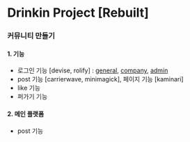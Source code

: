 # Drinkin Project [Rebuilt]

### 커뮤니티 만들기

#### 1. 기능

 - 로그인 기능 [devise, rolify] : <u>general</u>, <u>company</u>, <u>admin</u>
 - post 기능 [carrierwave, minimagick], 페이지 기능 [kaminari]
- like 기능
- 퍼가기 기능

#### 2. 메인 플랫폼

- post 기능  

